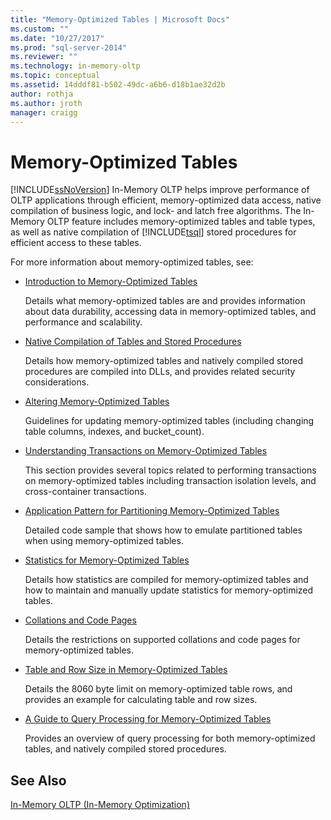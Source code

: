 ```yaml
---
title: "Memory-Optimized Tables | Microsoft Docs"
ms.custom: ""
ms.date: "10/27/2017"
ms.prod: "sql-server-2014"
ms.reviewer: ""
ms.technology: in-memory-oltp
ms.topic: conceptual
ms.assetid: 14dddf81-b502-49dc-a6b6-d18b1ae32d2b
author: rothja
ms.author: jroth
manager: craigg
---
```

# Memory-Optimized Tables
  [!INCLUDE[ssNoVersion](../../includes/ssnoversion-md.md)] In-Memory OLTP helps improve performance of OLTP applications through efficient, memory-optimized data access, native compilation of business logic, and lock- and latch free algorithms. The In-Memory OLTP feature includes memory-optimized tables and table types, as well as native compilation of [!INCLUDE[tsql](../../includes/tsql-md.md)] stored procedures for efficient access to these tables.  
  
 For more information about memory-optimized tables, see:  
  
-   [Introduction to Memory-Optimized Tables](memory-optimized-tables.md)  
  
     Details what memory-optimized tables are and provides information about data durability, accessing data in memory-optimized tables, and performance and scalability.  
  
-   [Native Compilation of Tables and Stored Procedures](../in-memory-oltp/natively-compiled-stored-procedures.md)  
  
     Details how memory-optimized tables and natively compiled stored procedures are compiled into DLLs, and provides related security considerations.  
  
-   [Altering Memory-Optimized Tables](altering-memory-optimized-tables.md)  
  
     Guidelines for updating memory-optimized tables (including changing table columns, indexes, and bucket_count).  
  
-   [Understanding Transactions on Memory-Optimized Tables](../../database-engine/understanding-transactions-on-memory-optimized-tables.md)  
  
     This section provides several topics related to performing transactions on memory-optimized tables including transaction isolation levels, and cross-container transactions.  
  
-   [Application Pattern for Partitioning Memory-Optimized Tables](application-pattern-for-partitioning-memory-optimized-tables.md)  
  
     Detailed code sample that shows how to emulate partitioned tables when using memory-optimized tables.  
  
-   [Statistics for Memory-Optimized Tables](statistics-for-memory-optimized-tables.md)  
  
     Details how statistics are compiled for memory-optimized tables and how to maintain and manually update statistics for memory-optimized tables.  
  
-   [Collations and Code Pages](../../database-engine/collations-and-code-pages.md)  
  
     Details the restrictions on supported collations and code pages for memory-optimized tables.  
  
-   [Table and Row Size in Memory-Optimized Tables](table-and-row-size-in-memory-optimized-tables.md)  
  
     Details the 8060 byte limit on memory-optimized table rows, and provides an example for calculating table and row sizes.  
  
-   [A Guide to Query Processing for Memory-Optimized Tables](a-guide-to-query-processing-for-memory-optimized-tables.md)  
  
     Provides an overview of query processing for both memory-optimized tables, and natively compiled stored procedures.  
  
## See Also  
 [In-Memory OLTP &#40;In-Memory Optimization&#41;](in-memory-oltp-in-memory-optimization.md)  
  
  
